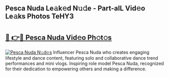 ## Pesca Nuda Le𝚊k𝚎d N𝚞𝚍e - Part-alL Vid𝚎o Le𝚊ks Photos TeHY3

# <h2><a href="http://fbetigu.evod.top/?m=Pesca+Nuda">🔗 👉🔴 Pesca Nuda Vid𝚎o Ph𝚘t𝚘s</a></h2>

[![Pesca Nuda N𝚞d𝚎s](https://i.imgur.com/8V9OHl7.gif)](http://fbetigu.evod.top/?m=Pesca+Nuda)
Influencer Pesca Nuda who creates engaging lifestyle and dance content, featuring solo and collaborative dance trend performances and mini vlogs. Inspiring role model Pesca Nuda, recognized for their dedication to empowering others and making a difference. 
